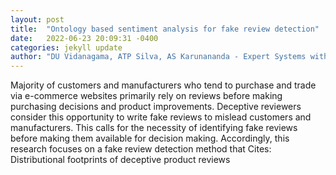 ```yaml
---
layout: post
title:  "Ontology based sentiment analysis for fake review detection"
date:   2022-06-23 20:09:31 -0400
categories: jekyll update
author: "DU Vidanagama, ATP Silva, AS Karunananda - Expert Systems with Applications, 2022"
---
```

Majority of customers and manufacturers who tend to purchase and trade via e-commerce websites primarily rely on reviews before making purchasing decisions and product improvements. Deceptive reviewers consider this opportunity to write fake reviews to mislead customers and manufacturers. This calls for the necessity of identifying fake reviews before making them available for decision making. Accordingly, this research focuses on a fake review detection method that  Cites: Distributional footprints of deceptive product reviews